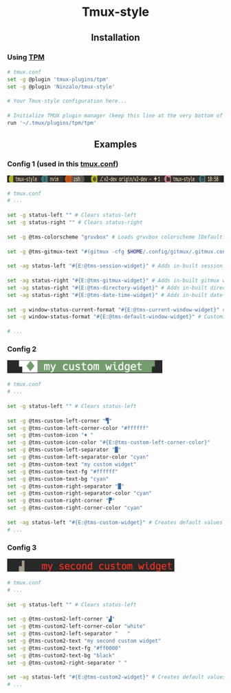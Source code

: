 <h1 align="center">Tmux-style</h1>
<h2 align="center">Installation</h2>

<h3>Using <a href='https://github.com/tmux-plugins/tpm'>TPM</a></h3>

```sh
# tmux.conf
set -g @plugin 'tmux-plugins/tpm'
set -g @plugin 'Ninzalo/tmux-style'

# Your Tmux-style configuration here...

# Initialize TMUX plugin manager (keep this line at the very bottom of tmux.conf)
run '~/.tmux/plugins/tpm/tpm'
```

<h2 align="center">Examples</h2>

<h3>Config 1 (used in this <a href='https://github.com/Ninzalo/dotfiles/blob/d2a10b92239739568f2bd854d85e5d79bdc98de1/tmux/.config/tmux/tmux.conf#L84-L101'>tmux.conf</a>)</h3>
<img src='./assets/config1.png' height='16'/>

```sh
# tmux.conf
# ...

set -g status-left "" # Clears status-left
set -g status-right "" # Clears status-right

set -g @tms-colorscheme "gruvbox" # Loads gruvbox colorscheme [Default: gruvbox]

set -g @tms-gitmux-text "#(gitmux -cfg $HOME/.config/gitmux/.gitmux.conf #{pane_current_path})" # Changes text of in-built gitmux widget

set -ag status-left "#{E:@tms-session-widget}" # Adds in-built session widget to status-left

set -ag status-right "#{E:@tms-gitmux-widget}" # Adds in-built gitmux widget to status-right
set -ag status-right "#{E:@tms-directory-widget}" # Adds in-built directory widget to status-right
set -ag status-right "#{E:@tms-date-time-widget}" # Adds in-built date-time widget to status-right

set -g window-status-current-format "#{E:@tms-current-window-widget}" # Customizes default tmux current window widget with gruvbox theme
set -g window-status-format "#{E:@tms-default-window-widget}" # Customizes default tmux window widget with gruvbox theme

# ...
```

<h3>Config 2</h3>
<img src='./assets/config2.png' height='30'/>

```sh
# tmux.conf
# ...

set -g status-left "" # Clears status-left

set -g @tms-custom-left-corner "▜"
set -g @tms-custom-left-corner-color "#ffffff"
set -g @tms-custom-icon "♦ "
set -g @tms-custom-icon-color "#{E:@tms-custom-left-corner-color}"
set -g @tms-custom-left-separator "█"
set -g @tms-custom-left-separator-color "cyan"
set -g @tms-custom-text "my custom widget"
set -g @tms-custom-text-fg "#ffffff"
set -g @tms-custom-text-bg "cyan"
set -g @tms-custom-right-separator "█"
set -g @tms-custom-right-separator-color "cyan"
set -g @tms-custom-right-corner "▛"
set -g @tms-custom-right-corner-color "cyan"

set -ag status-left "#{E:@tms-custom-widget}" # Creates default values for 'custom' widget
# ...
```

<h3>Config 3</h3>
<img src='./assets/config3.png' height='30'/>

```sh
# tmux.conf
# ...

set -g status-left "" # Clears status-left

set -g @tms-custom2-left-corner "▟"
set -g @tms-custom2-left-corner-color "white"
set -g @tms-custom2-left-separator "   "
set -g @tms-custom2-text "my second custom widget"
set -g @tms-custom2-text-fg "#ff0000"
set -g @tms-custom2-text-bg "black"
set -g @tms-custom2-right-separator " "

set -ag status-left "#{E:@tms-custom2-widget}" # Creates default values for 'custom2' widget
# ...
```
